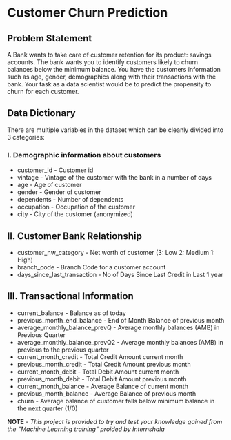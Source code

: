 # **Customer Churn Prediction**

## **Problem Statement**
A Bank wants to take care of customer retention for its product: savings accounts. The bank wants you to identify customers likely to churn balances below the minimum balance. You have the customers information such as age, gender, demographics along with their transactions with the bank.
Your task as a data scientist would be to predict the propensity to churn for each customer.

## **Data Dictionary**
There are multiple variables in the dataset which can be cleanly divided into 3 categories:

### **I. Demographic information about customers**
-	customer_id - Customer id 
-	vintage - Vintage of the customer with the bank in a number of days 
-	age - Age of customer 
-	gender - Gender of customer 
-	dependents - Number of dependents 
-	occupation - Occupation of the customer 
-	city - City of the customer (anonymized)

## **II. Customer Bank Relationship**
-	customer_nw_category - Net worth of customer (3: Low 2: Medium 1: High) 
-	branch_code - Branch Code for a customer account 
-	days_since_last_transaction - No of Days Since Last Credit in Last 1 year 

## **III. Transactional Information**
-	current_balance - Balance as of today 
-	previous_month_end_balance - End of Month Balance of previous month 
-	average_monthly_balance_prevQ - Average monthly balances (AMB) in Previous Quarter 
-	average_monthly_balance_prevQ2 - Average monthly balances (AMB) in previous to the previous quarter 
-	current_month_credit - Total Credit Amount current month 
-	previous_month_credit - Total Credit Amount previous month 
-	current_month_debit - Total Debit Amount current month 
-	previous_month_debit - Total Debit Amount previous month 
-	current_month_balance - Average Balance of current month 
-	previous_month_balance - Average Balance of previous month 
-	churn - Average balance of customer falls below minimum balance in the next quarter (1/0) 

**NOTE** - *This project is provided to try and test your knowledge gained from the "Machine Learning training" proided by Internshala*
